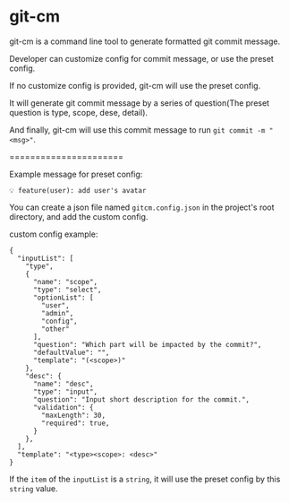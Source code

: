 # git-cm

git-cm is a command line tool to generate formatted git commit message.

Developer can customize config for commit message, or use the preset config.

If no customize config is provided, git-cm will use the preset config.

It will generate git commit message by a series of question(The preset question is type, scope, dese, detail).

And finally, git-cm will use this commit message to run `git commit -m "<msg>"`.

======================

Example message for preset config:
```
💡 feature(user): add user's avatar
```

You can create a json file named `gitcm.config.json` in the project's root directory, and add the custom config.

custom config example:
```
{
  "inputList": [
    "type",
    {
      "name": "scope",
      "type": "select",
      "optionList": [
        "user",
        "admin",
        "config",
        "other"
      ],
      "question": "Which part will be impacted by the commit?",
      "defaultValue": "",
      "template": "(<scope>)"
    },
    "desc": {
      "name": "desc",
      "type": "input",
      "question": "Input short description for the commit.",
      "validation": {
        "maxLength": 30,
        "required": true,
      }
    },
  ],
  "template": "<type><scope>: <desc>"
}
```

If the `item` of the `inputList` is a `string`, it will use the preset config by this `string` value.